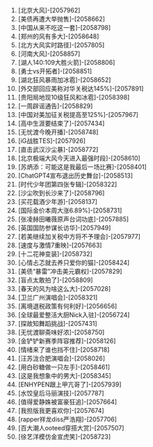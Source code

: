 
1. [北京大风]-[2057962]
1. [美债再遭大举抛售]-[2058662]
1. [中国从来不吃这一套]-[2058798]
1. [郑州的风有多大]-[2058648]
1. [北方大风实时路径]-[2057805]
1. [河南大风]-[2058857]
1. [湖人140:109大胜火箭]-[2058806]
1. [勇士vs开拓者]-[2058851]
1. [湖北狂风暴雨加冰雹]-[2058652]
1. [外交部回应美称对华关税达145%]-[2057891]
1. [贵阳局地现10级狂风和冰雹]-[2058398]
1. [一周辟谣通告]-[2058829]
1. [中国对美加征关税提高至125%]-[2057967]
1. [高中生涯要结束了]-[2057434]
1. [无忧渡今晚开播]-[2058748]
1. [iG战胜TES]-[2057926]
1. [直击武汉沙尘暴]-[2058772]
1. [北京极端大风今天进入最强时段]-[2058610]
1. [苏炳添：可能这是我最后一场比赛]-[2058401]
1. [ChatGPT4宣布退出历史舞台]-[2058513]
1. [时代少年团第四张专辑]-[2058322]
1. [沙尘吹到长沙来了]-[2058796]
1. [买花载酒少年游]-[2058137]
1. [国际金价本周大涨6.89%]-[2058731]
1. [张凌赫田曦薇原声台词功底]-[2057885]
1. [英国国防参谋长访华]-[2057949]
1. [若美继续加关税中方将不予理会]-[2057977]
1. [速度与激情7重映]-[2057663]
1. [十二花神变装]-[2058732]
1. [心情忐忑就去养只爱你的猫]-[2058424]
1. [美债“暴雷”冲击美元霸权]-[2057829]
1. [盲点太敢拍了]-[2058809]
1. [春天的风为啥这么大]-[2057028]
1. [卫兰广州演唱会]-[2058321]
1. [离境退税政策有何利好]-[2056656]
1. [全球最爱整活大厨Nick入驻]-[2056724]
1. [探故知舞蹈挑战]-[2057431]
1. [无忧渡聊斋味好浓]-[2058750]
1. [金铲铲新赛季阵容推荐]-[2058126]
1. [情绪来了谁也挡不住]-[2058718]
1. [汪苏泷合肥演唱会]-[2058026]
1. [用白砂糖做一只左手]-[2058461]
1. [这是我想象中的男大]-[2058345]
1. [ENHYPEN跟上甲亢哥了]-[2057939]
1. [水饺皇后马丽演技]-[2057787]
1. [值得爱静姝被富豪狂追]-[2057664]
1. [我担版我更喜欢你]-[2057674]
1. [rapper祥龙diss严浩翔]-[2057706]
1. [百大潮人ooteed穿搭大赏]-[2057507]
1. [徐艺洋模仿金宣虎笑]-[2058723]